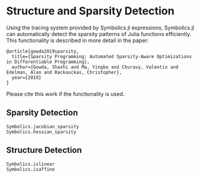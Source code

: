 # Structure and Sparsity Detection

Using the tracing system provided by Symbolics.jl expressions, Symbolics.jl
can automatically detect the sparsity patterns of Julia functions efficiently.
This functionality is described in more detail in the paper:

```
@article{gowda2019sparsity,
  title={Sparsity Programming: Automated Sparsity-Aware Optimizations in Differentiable Programming},
  author={Gowda, Shashi and Ma, Yingbo and Churavy, Valentin and Edelman, Alan and Rackauckas, Christopher},
  year={2019}
}
```

Please cite this work if the functionality is used.

## Sparsity Detection

```@docs
Symbolics.jacobian_sparsity
Symbolics.hessian_sparsity
```

## Structure Detection

```@docs
Symbolics.islinear
Symbolics.isaffine
```
